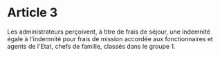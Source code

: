 # Article 3

Les administrateurs perçoivent, à titre de frais de séjour, une indemnité égale à l'indemnité pour frais de mission accordée aux fonctionnaires et agents de l'Etat, chefs de famille, classés dans le groupe 1.
